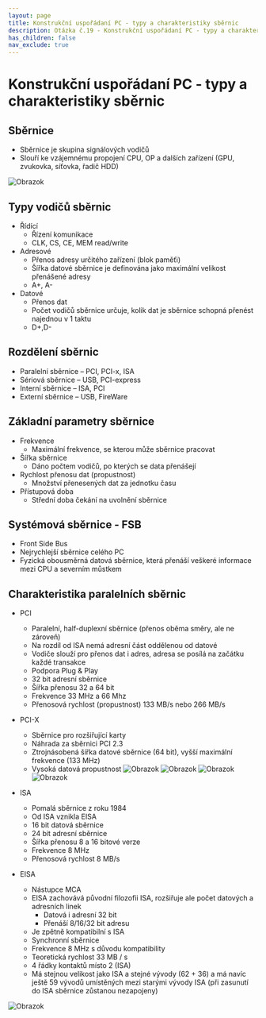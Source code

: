 ```yaml
---
layout: page
title: Konstrukční uspořádaní PC - typy a charakteristiky sběrnic
description: Otázka č.19 - Konstrukční uspořádaní PC - typy a charakteristiky sběrnic
has_children: false
nav_exclude: true
---
```

# Konstrukční uspořádaní PC - typy a charakteristiky sběrnic
## Sběrnice
- Sběrnice je skupina signálových vodičů
- Slouří ke vzájemnému propojení CPU, OP a dalších zařízení (GPU, zvukovka, síťovka, řadič HDD)

![Obrazok](https://mateusztyc.github.io/maturitka/assets/images/o19/1.jpg)

## Typy vodičů sběrnic
- Řídící
    - Řízení komunikace
    - CLK, CS, CE, MEM read/write
- Adresové
    - Přenos adresy určitého zařízení (blok paměťi)
    - Šířka datové sběrnice je definována jako maximální velikost přenášené adresy
    - A+, A-
- Datové
    - Přenos dat
    - Počet vodičů sběrnice určuje, kolik dat je sběrnice schopná přenést najednou v 1 taktu
    - D+,D-

## Rozdělení sběrnic
- Paralelní sběrnice – PCI, PCI-x, ISA
- Sériová sběrnice – USB, PCI-express
- Interní sběrnice – ISA, PCI
- Externí sběrnice – USB, FireWare

## Základní parametry sběrnice
- Frekvence
    - Maximální frekvence, se kterou může sběrnice pracovat
- Šířka sběrnice
    - Dáno počtem vodičů, po kterých se data přenášejí
- Rychlost přenosu dat (propustnost)
    - Množství přenesených dat za jednotku času
- Přístupová doba
    - Střední doba čekání na uvolnění sběrnice

## Systémová sběrnice - FSB
- Front Side Bus
- Nejrychlejší sběrnice celého PC
- Fyzická obousměrná datová sběrnice, která přenáší veškeré informace mezi CPU a severním
můstkem

## Charakteristika paralelních sběrnic
- PCI
    - Paralelní, half-duplexní sběrnice (přenos oběma směry, ale ne zároveň)
    - Na rozdíl od ISA nemá adresní část oddělenou od datové
    - Vodiče slouží pro přenos dat i adres, adresa se posílá na začátku každé transakce
    - Podpora Plug & Play
    - 32 bit adresní sběrnice
    - Šířka přenosu 32 a 64 bit
    - Frekvence 33 MHz a 66 Mhz
    - Přenosová rychlost (propustnost) 133 MB/s nebo 266 MB/s
- PCI-X
    - Sběrnice pro rozšiřující karty
    - Náhrada za sběrnici PCI 2.3
    - Ztrojnásobená šířka datové sběrnice (64 bit), vyšší maximální frekvence (133 MHz)
    - Vysoká datová propustnost
![Obrazok](https://mateusztyc.github.io/maturitka/assets/images/o19/2.jpg)
![Obrazok](https://mateusztyc.github.io/maturitka/assets/images/o19/3.jpg)
![Obrazok](https://mateusztyc.github.io/maturitka/assets/images/o19/4.jpg)
![Obrazok](https://mateusztyc.github.io/maturitka/assets/images/o19/5.jpg)

- ISA
    - Pomalá sběrnice z roku 1984
    - Od ISA vznikla EISA
    - 16 bit datová sběrnice
    - 24 bit adresní sběrnice
    - Šířka přenosu 8 a 16 bitové verze
    - Frekvence 8 MHz
    - Přenosová rychlost 8 MB/s
- EISA
    - Nástupce MCA
    - EISA zachovává původní filozofii ISA, rozšiřuje ale počet datových a adresních linek
        - Datová i adresní 32 bit
        - Přenáší 8/16/32 bit adresu
    - Je zpětně kompatibilní s ISA
    - Synchronní sběrnice
    - Frekvence 8 MHz s důvodu kompatibility
    - Teoretická rychlost 33 MB / s
    - 4 řádky kontaktů místo 2 (ISA)
    - Má stejnou velikost jako ISA a stejné vývody (62 + 36) a má navíc ještě 59 vývodů umístěných mezi starými vývody ISA (při zasunutí do ISA sběrnice zůstanou nezapojeny)

![Obrazok](https://mateusztyc.github.io/maturitka/assets/images/o19/6.jpg)
